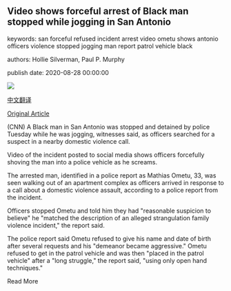 ## Video shows forceful arrest of Black man stopped while jogging in San Antonio

keywords: san forceful refused incident arrest video ometu shows antonio officers violence stopped jogging man report patrol vehicle black

authors: Hollie Silverman, Paul P. Murphy

publish date: 2020-08-28 00:00:00

![](https://cdn.cnn.com/cnnnext/dam/assets/200828190021-black-man-arrested-jogging-san-antonio-texas-super-tease.jpg)

[中文翻译](Video%20shows%20forceful%20arrest%20of%20Black%20man%20stopped%20while%20jogging%20in%20San%20Antonio_zh.md)

[Original Article](https://edition.cnn.com/2020/08/28/us/san-antonio-black-man-arrested-trnd/index.html)

(CNN) A Black man in San Antonio was stopped and detained by police Tuesday while he was jogging, witnesses said, as officers searched for a suspect in a nearby domestic violence call.

Video of the incident posted to social media shows officers forcefully shoving the man into a police vehicle as he screams.

The arrested man, identified in a police report as Mathias Ometu, 33, was seen walking out of an apartment complex as officers arrived in response to a call about a domestic violence assault, according to a police report from the incident.

Officers stopped Ometu and told him they had "reasonable suspicion to believe" he "matched the description of an alleged strangulation family violence incident," the report said.

The police report said Ometu refused to give his name and date of birth after several requests and his "demeanor became aggressive." Ometu refused to get in the patrol vehicle and was then "placed in the patrol vehicle" after a "long struggle," the report said, "using only open hand techniques."

Read More